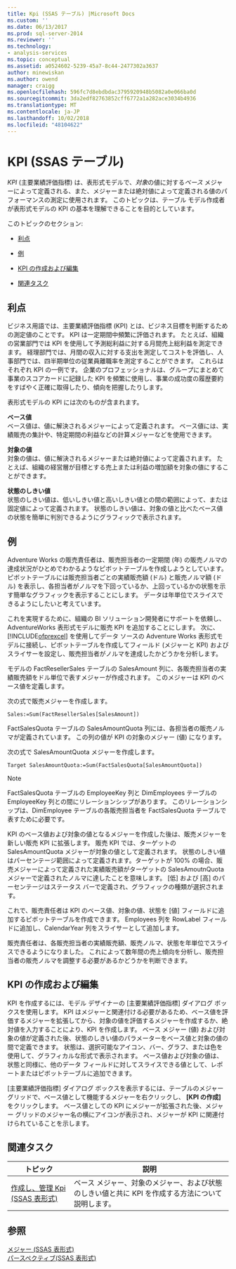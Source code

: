 ```yaml
---
title: Kpi (SSAS テーブル) |Microsoft Docs
ms.custom: ''
ms.date: 06/13/2017
ms.prod: sql-server-2014
ms.reviewer: ''
ms.technology:
- analysis-services
ms.topic: conceptual
ms.assetid: a0524602-5239-45a7-8c44-2477302a3637
author: minewiskan
ms.author: owend
manager: craigg
ms.openlocfilehash: 596fc7d8ebdbdac3795920948b5082a0e066ba0d
ms.sourcegitcommit: 3da2edf82763852cff6772a1a282ace3034b4936
ms.translationtype: MT
ms.contentlocale: ja-JP
ms.lasthandoff: 10/02/2018
ms.locfileid: "48104622"
---
```

# <a name="kpis-ssas-tabular"></a>KPI (SSAS テーブル)
  *KPI* (主要業績評価指標) は、表形式モデルで、*対象*の値に対する*ベース* メジャーによって定義される、また、メジャーまたは絶対値によって定義される値のパフォーマンスの測定に使用されます。 このトピックは、テーブル モデル作成者が表形式モデルの KPI の基本を理解できることを目的としています。  
  
 このトピックのセクション:  
  
-   [利点](#bkmk_benefits)  
  
-   [例](#bkmk_example)  
  
-   [KPI の作成および編集](#bkmk_create)  
  
-   [関連タスク](#bkmk_related_tasks)  
  
##  <a name="bkmk_benefits"></a> 利点  
 ビジネス用語では、主要業績評価指標 (KPI) とは、ビジネス目標を判断するための測定値のことです。 KPI は一定期間中頻繁に評価されます。 たとえば、組織の営業部門では KPI を使用して予測総利益に対する月間売上総利益を測定できます。 経理部門では、月間の収入に対する支出を測定してコストを評価し、人事部門では、四半期単位の従業員離職率を測定することができます。 これらはそれぞれ KPI の一例です。 企業のプロフェッショナルは、グループにまとめて事業のスコアカードに記録した KPI を頻繁に使用し、事業の成功度の履歴要約をすばやく正確に取得したり、傾向を把握したりします。  
  
 表形式モデルの KPI には次のものが含まれます。  
  
 **ベース値**  
 ベース値は、値に解決されるメジャーによって定義されます。 ベース値には、実績販売の集計や、特定期間の利益などの計算メジャーなどを使用できます。  
  
 **対象の値**  
 対象の値は、値に解決されるメジャーまたは絶対値によって定義されます。 たとえば、組織の経営層が目標とする売上または利益の増加額を対象の値にすることができます。  
  
 **状態のしきい値**  
 状態のしきい値は、低いしきい値と高いしきい値との間の範囲によって、または固定値によって定義されます。 状態のしきい値は、対象の値と比べたベース値の状態を簡単に判別できるようにグラフィックで表示されます。  
  
##  <a name="bkmk_example"></a> 例  
 Adventure Works の販売責任者は、販売担当者の一定期間 (年) の販売ノルマの達成状況がひとめでわかるようなピボットテーブルを作成しようとしています。 ピボットテーブルには販売担当者ごとの実績販売額 (ドル) と販売ノルマ額 (ドル) を表示し、各担当者がノルマを下回っているか、上回っているかの状態を示す簡単なグラフィックを表示することにします。 データは年単位でスライスできるようにしたいと考えています。  
  
 これを実現するために、組織の BI ソリューション開発者にサポートを依頼し、AdventureWorks 表形式モデルに販売 KPI を追加することにします。 次に、 [!INCLUDE[ofprexcel](../../includes/ofprexcel-md.md)] を使用してデータ ソースの Adventure Works 表形式モデルに接続し、ピボットテーブルを作成してフィールド (メジャーと KPI) およびスライサーを設定し、販売担当者がノルマを達成したかどうかを分析します。  
  
 モデルの FactResellerSales テーブルの SalesAmount 列に、各販売担当者の実績販売額をドル単位で表すメジャーが作成されます。 このメジャーは KPI のベース値を定義します。  
  
 次の式で販売メジャーを作成します。  
  
```  
Sales:=Sum(FactResellerSales[SalesAmount])  
```  
  
 FactSalesQuota テーブルの SalesAmountQuota 列には、各担当者の販売ノルマが定義されています。 この列の値が KPI の対象のメジャー (値) になります。  
  
 次の式で SalesAmountQuota メジャーを作成します。  
  
```  
Target SalesAmountQuota:=Sum(FactSalesQuota[SalesAmountQuota])  
```  
  
> [!NOTE]  
>  FactSalesQuota テーブルの EmployeeKey 列と DimEmployees テーブルの EmployeeKey 列との間にリレーションシップがあります。 このリレーションシップは、DimEmployee テーブルの各販売担当者を FactSalesQuota テーブルで表すために必要です。  
  
 KPI のベース値および対象の値となるメジャーを作成した後は、販売メジャーを新しい販売 KPI に拡張します。 販売 KPI では、ターゲットの SalesAmountQuota メジャーが対象の値として定義されます。 状態のしきい値はパーセンテージ範囲によって定義されます。ターゲットが 100% の場合、販売メジャーによって定義された実績販売額がターゲットの SalesAmoutnQuota メジャーで定義されたノルマに達したことを意味します。 [低] および [高] のパーセンテージはステータス バーで定義され、グラフィックの種類が選択されます。  
  
 これで、販売責任者は KPI のベース値、対象の値、状態を [値] フィールドに追加するピボットテーブルを作成できます。 Employees 列を RowLabel フィールドに追加し、CalendarYear 列をスライサーとして追加します。  
  
 販売責任者は、各販売担当者の実績販売額、販売ノルマ、状態を年単位でスライスできるようになりました。 これによって数年間の売上傾向を分析し、販売担当者の販売ノルマを調整する必要があるかどうかを判断できます。  
  
##  <a name="bkmk_create"></a> KPI の作成および編集  
 KPI を作成するには、モデル デザイナーの [主要業績評価指標] ダイアログ ボックスを使用します。 KPI はメジャーと関連付ける必要があるため、ベース値を評価するメジャーを拡張してから、対象の値を評価するメジャーを作成するか、絶対値を入力することにより、KPI を作成します。 ベース メジャー (値) および対象の値が定義された後、状態のしきい値のパラメーターをベース値と対象の値の間で定義できます。 状態は、選択可能なアイコン、バー、グラフ、または色を使用して、グラフィカルな形式で表示されます。 ベース値および対象の値は、状態と同様に、他のデータ フィールドに対してスライスできる値として、レポートまたはピボットテーブルに追加できます。  
  
 [主要業績評価指標] ダイアログ ボックスを表示するには、テーブルのメジャー グリッドで、ベース値として機能するメジャーを右クリックし、 **[KPI の作成]** をクリックします。 ベース値としての KPI にメジャーが拡張された後、メジャー グリッドのメジャー名の横にアイコンが表示され、メジャーが KPI に関連付けられていることを示します。  
  
##  <a name="bkmk_related_tasks"></a> 関連タスク  
  
|トピック|説明|  
|-----------|-----------------|  
|[作成し、管理 Kpi &#40;SSAS 表形式&#41;](kpis-ssas-tabular.md)|ベース メジャー、対象のメジャー、および状態のしきい値と共に KPI を作成する方法について説明します。|  
  
## <a name="see-also"></a>参照  
 [メジャー &#40;SSAS 表形式&#41;](measures-ssas-tabular.md)   
 [パースペクティブ&#40;SSAS 表形式&#41;](perspectives-ssas-tabular.md)  
  
  
